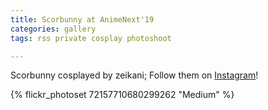 ```yaml
---
title: Scorbunny at AnimeNext'19
categories: gallery
tags: rss private cosplay photoshoot

---
```


Scorbunny cosplayed by zeikani; Follow them on [Instagram](https://www.instagram.com/zeikani)!

{% flickr_photoset 72157710680299262 "Medium" %}